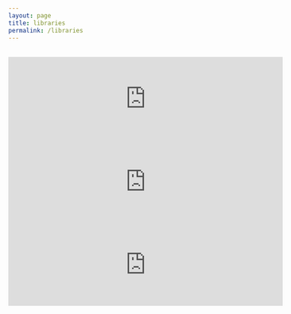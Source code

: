 ```yaml
---
layout: page
title: libraries
permalink: /libraries
---
```

<br>
<iframe frameborder="0" src="https://itch.io/embed/568331" width="552" height="167"><a href="https://nickmuse.itch.io/ezpz">ezpz by nickmuse</a></iframe>
<iframe frameborder="0" src="https://itch.io/embed/840203" width="552" height="167"><a href="https://nickmuse.itch.io/parallax-plus">Parallax Plus by nickmuse</a></iframe>
<iframe frameborder="0" src="https://itch.io/embed/1792742" width="552" height="167"><a href="https://nickmuse.itch.io/numroll">numroll by nickmuse</a></iframe>
